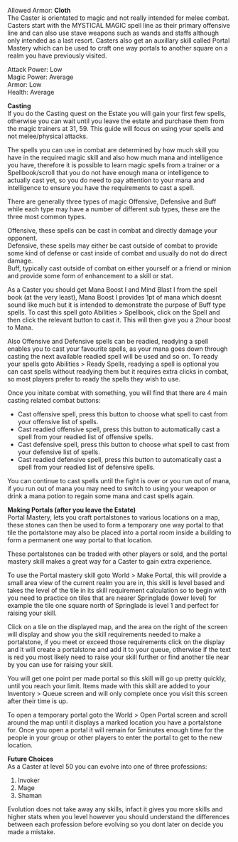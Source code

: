 Allowed Armor: **Cloth**  
The Caster is orientated to magic and not really intended for melee combat. Casters start with the MYSTICAL MAGIC spell line as their primary offensive line and can also use stave weapons such as wands and staffs although only intended as a last resort. Casters also get an auxillary skill called Portal Mastery which can be used to craft one way portals to another square on a realm you have previously visited.

Attack Power: Low  
Magic Power: Average  
Armor: Low  
Health: Average

**Casting**  
If you do the Casting quest on the Estate you will gain your first few spells, otherwise you can wait until you leave the estate and purchase them from the magic trainers at 31, 59. This guide will focus on using your spells and not melee/physical attacks.

The spells you can use in combat are determined by how much skill you have in the required magic skill and also how much mana and intelligence you have, therefore it is possible to learn magic spells from a trainer or a Spellbook/scroll that you do not have enough mana or intelligence to actually cast yet, so you do need to pay attention to your mana and intelligence to ensure you have the requirements to cast a spell.

There are generally three types of magic Offensive, Defensive and Buff while each type may have a number of different sub types, these are the three most common types.

Offensive, these spells can be cast in combat and directly damage your opponent.  
Defensive, these spells may either be cast outside of combat to provide some kind of defense or cast inside of combat and usually do not do direct damage.  
Buff, typically cast outside of combat on either yourself or a friend or minion and provide some form of enhancement to a skill or stat.

As a Caster you should get Mana Boost I and Mind Blast I from the spell book (at the very least), Mana Boost I provides 1pt of mana which doesnt sound like much but it is intended to demonstrate the purpose of Buff type spells. To cast this spell goto Abilities > Spellbook, click on the Spell and then click the relevant button to cast it. This will then give you a 2hour boost to Mana.

Also Offensive and Defensive spells can be readied, readying a spell enables you to cast your favourite spells, as your mana goes down through casting the next available readied spell will be used and so on. To ready your spells goto Abilities > Ready Spells, readying a spell is optional you can cast spells without readying them but it requires extra clicks in combat, so most players prefer to ready the spells they wish to use.

Once you initate combat with something, you will find that there are 4 main casting related combat buttons:

*   Cast offensive spell, press this button to choose what spell to cast from your offensive list of spells.
*   Cast readied offensive spell, press this button to automatically cast a spell from your readied list of offensive spells.
*   Cast defensive spell, press this button to choose what spell to cast from your defensive list of spells.
*   Cast readied defensive spell, press this button to automatically cast a spell from your readied list of defensive spells.

You can continue to cast spells until the fight is over or you run out of mana, if you run out of mana you may need to switch to using your weapon or drink a mana potion to regain some mana and cast spells again.

**Making Portals (after you leave the Estate)**  
Portal Mastery, lets you craft portalstones to various locations on a map, these stones can then be used to form a temporary one way portal to that tile the portalstone may also be placed into a portal room inside a building to form a permanent one way portal to that location.

These portalstones can be traded with other players or sold, and the portal mastery skill makes a great way for a Caster to gain extra experience.

To use the Portal mastery skill goto World > Make Portal, this will provide a small area view of the current realm you are in, this skill is level based and takes the level of the tile in its skill requirement calculation so to begin with you need to practice on tiles that are nearer Springlade (lower level) for example the tile one square north of Springlade is level 1 and perfect for raising your skill.

Click on a tile on the displayed map, and the area on the right of the screen will display and show you the skill requirements needed to make a portalstone, if you meet or exceed those requirements click on the display and it will create a portalstone and add it to your queue, otherwise if the text is red you most likely need to raise your skill further or find another tile near by you can use for raising your skill.

You will get one point per made portal so this skill will go up pretty quickly, until you reach your limit. Items made with this skill are added to your Inventory > Queue screen and will only complete once you visit this screen after their time is up.

To open a temporary portal goto the World > Open Portal screen and scroll around the map until it displays a marked location you have a portalstone for. Once you open a portal it will remain for 5minutes enough time for the people in your group or other players to enter the portal to get to the new location.

**Future Choices**  
As a Caster at level 50 you can evolve into one of three professions:

1.  Invoker
2.  Mage
3.  Shaman

Evolution does not take away any skills, infact it gives you more skills and higher stats when you level however you should understand the differences between each profession before evolving so you dont later on decide you made a mistake.